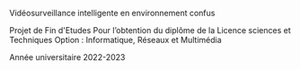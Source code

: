 Vidéosurveillance intelligente en environnement confus

Projet de Fin d'Etudes Pour l’obtention du diplôme de la Licence sciences et Techniques
Option : Informatique, Réseaux et Multimédia

Année universitaire 2022-2023
